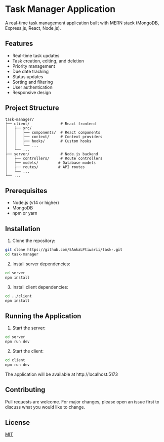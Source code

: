 # Task Manager Application

A real-time task management application built with MERN stack (MongoDB, Express.js, React, Node.js).

## Features

- Real-time task updates
- Task creation, editing, and deletion
- Priority management
- Due date tracking
- Status updates
- Sorting and filtering
- User authentication
- Responsive design

## Project Structure

```
task-manager/
├── client/              # React frontend
│   ├── src/
│   │   ├── components/  # React components
│   │   ├── context/     # Context providers
│   │   ├── hooks/       # Custom hooks
│   │   └── ...
│   └── ...
├── server/              # Node.js backend
│   ├── controllers/     # Route controllers
│   ├── models/         # Database models
│   ├── routes/         # API routes
│   └── ...
└── ...
```

## Prerequisites

- Node.js (v14 or higher)
- MongoDB
- npm or yarn

## Installation

1. Clone the repository:
```bash
git clone https://github.com/SAnkaLPtiwarii/task-.git
cd task-manager
```

2. Install server dependencies:
```bash
cd server
npm install
```

3. Install client dependencies:
```bash
cd ../client
npm install
```


## Running the Application

1. Start the server:
```bash
cd server
npm run dev
```

2. Start the client:
```bash
cd client
npm run dev
```

The application will be available at http://localhost:5173

## Contributing

Pull requests are welcome. For major changes, please open an issue first to discuss what you would like to change.

## License

[MIT](https://choosealicense.com/licenses/mit/)
 
